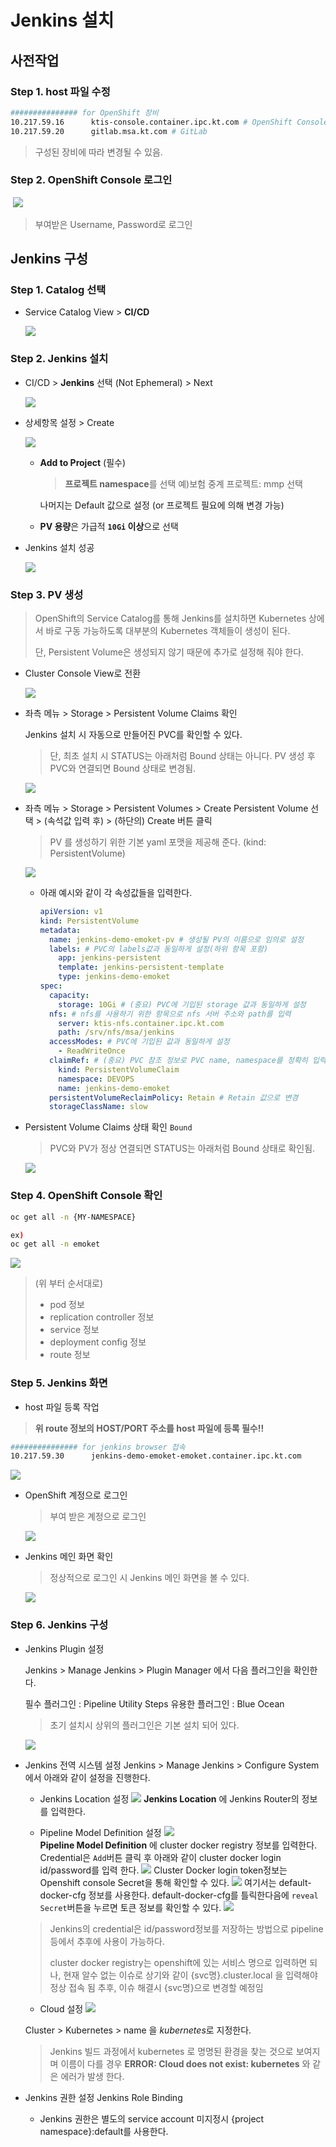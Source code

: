 # Jenkins 설치 

## 사전작업

### Step 1. host 파일 수정

```sh
############### for OpenShift 장비
10.217.59.16      ktis-console.container.ipc.kt.com # OpenShift Console
10.217.59.20      gitlab.msa.kt.com # GitLab
```

> 구성된 장비에 따라 변경될 수 있음.

### Step 2. OpenShift Console 로그인

​	![](./assets/openshift-console-login.PNG)

> 부여받은 Username, Password로 로그인

## Jenkins 구성

### Step 1. Catalog 선택

- Service Catalog View > **CI/CD**

  ![](./assets/cicd.png)

### Step 2. Jenkins 설치

- CI/CD > **Jenkins** 선택 (Not Ephemeral) > Next

  ![](./assets/jenkins-choose.PNG)

- 상세항목 설정 > Create

  ![](./assets/details-needed-to-choose.PNG)

  - **Add to Project** (필수)

    > **프로젝트 namespace**를 선택 예)보험 중계 프로젝트: mmp 선택

    나머지는 Default 값으로 설정 (or 프로젝트 필요에 의해 변경 가능)

  - **PV 용량**은 가급적 **`10Gi` 이상**으로 선택

- Jenkins 설치 성공

  ![](./assets/jenkins-created.PNG)

### Step 3. PV 생성

> OpenShift의 Service Catalog를 통해 Jenkins를 설치하면 Kubernetes 상에서 바로 구동 가능하도록  대부분의 Kubernetes 객체들이 생성이 된다.
>
> 단, Persistent Volume은 생성되지 않기 때문에 추가로 설정해 줘야 한다.

- Cluster Console View로 전환

  ![](./assets/cluster-console.PNG)

- 좌측 메뉴 > Storage > Persistent Volume Claims 확인

  Jenkins 설치 시 자동으로 만들어진 PVC를 확인할 수 있다.

  > 단, 최초 설치 시 STATUS는 아래처럼 Bound 상태는 아니다. PV 생성 후 PVC와 연결되면 Bound 상태로 변경됨.

  ![](./assets/pvc-check.PNG)

- 좌측 메뉴 > Storage > Persistent Volumes > Create Persistent Volume 선택 > (속석값 입력 후) > (하단의) Create 버튼 클릭

  > PV 를 생성하기 위한 기본 yaml 포맷을 제공해 준다. (kind: PersistentVolume)

  ![](./assets/initial-template.PNG)

  - 아래 예시와 같이 각 속성값들을 입력한다.

    ```yaml
    apiVersion: v1
    kind: PersistentVolume
    metadata:
      name: jenkins-demo-emoket-pv # 생성될 PV의 이름으로 임의로 설정
      labels: # PVC의 labels값과 동일하게 설정(하위 항목 포함)
        app: jenkins-persistent
        template: jenkins-persistent-template
        type: jenkins-demo-emoket
    spec:
      capacity:
        storage: 10Gi # (중요) PVC에 기입된 storage 값과 동일하게 설정
      nfs: # nfs를 사용하기 위한 항목으로 nfs 서버 주소와 path를 입력
        server: ktis-nfs.container.ipc.kt.com
        path: /srv/nfs/msa/jenkins
      accessModes: # PVC에 기입된 값과 동일하게 설정
        - ReadWriteOnce
      claimRef: # (중요) PVC 참조 정보로 PVC name, namespace를 정확히 입력
        kind: PersistentVolumeClaim
        namespace: DEVOPS
        name: jenkins-demo-emoket
      persistentVolumeReclaimPolicy: Retain # Retain 값으로 변경
      storageClassName: slow
    ```

- Persistent Volume Claims 상태 확인 `Bound` 

  > PVC와 PV가 정상 연결되면 STATUS는 아래처럼 Bound 상태로 확인됨.

  ![](./assets/pvc-check.PNG)

### Step 4. OpenShift Console 확인

```sh
oc get all -n {MY-NAMESPACE}

ex)
oc get all -n emoket
```

![](./assets/ocgetall.PNG)

> (위 부터 순서대로)
>
> - pod 정보
> - replication controller 정보
> - service 정보
> - deployment config 정보
> - route 정보

### Step 5. Jenkins 화면

- host 파일 등록 작업

>  **위 route 정보의 HOST/PORT 주소를 host 파일에 등록 필수!!**

```sh
############### for jenkins browser 접속
10.217.59.30      jenkins-demo-emoket-emoket.container.ipc.kt.com
```

![](./assets/jenkins-main.PNG)

- OpenShift 계정으로 로그인

  > 부여 받은 계정으로 로그인

  ![](./assets/jenkins-openshift-login.PNG)

- Jenkins 메인 화면 확인

  > 정상적으로 로그인 시 Jenkins 메인 화면을 볼 수 있다.

  ![](./assets/jenkins-login-success.PNG)

### Step 6. Jenkins 구성

- Jenkins Plugin 설정 

  Jenkins > Manage Jenkins > Plugin Manager 에서 다음 플러그인을 확인한다.

  필수 플러그인 : Pipeline Utility Steps
  유용한 플러그인 : Blue Ocean 
  
  > 초기 설치시 상위의 플러그인은 기본 설치 되어 있다.
  
  ![](./assets/jenkins-plugin.png)
  
- Jenkins 전역 시스템 설정 
Jenkins > Manage Jenkins > Configure System 에서 아래와 같이 설정을 진행한다.

  - Jenkins Location 설정
  ![](./assets/jenkins-jenkinsLocation.png)
  **Jenkins Location** 에 Jenkins Router의 정보를  입력한다.
  
  - Pipeline Model Definition 설정
  ![](./assets/jenkins-pipelineDef.png)  
  **Pipeline Model Definition** 에 cluster docker registry 정보를 입력한다.
  Credential은 `Add`버튼 클릭 후 아래와 같이 cluster docker login id/password를 입력 한다.
  ![](./assets/jenkins-addJenkinsCredential.png)
  Cluster Docker login token정보는 Openshift console Secret을 통해 확인할 수 있다.
   ![](./assets/jenkins-checkDockerToken1.png)
   여기서는 default-docker-cfg 정보를 사용한다.
   default-docker-cfg를 틀릭한다음에 `reveal Secret`버튼을 누르면 토큰 정보를 확인할 수 있다.
   ![](./assets/jenkins-checkDockerToken2.png)
   >Jenkins의 credential은 id/password정보를 저장하는 방법으로 pipeline등에서 추후에 사용이 가능하다.
   >
   > cluster docker registry는 openshift에 있는 서비스 명으로 입력하면 되나, 
   > 현재 알수 없는 이슈로 상기와 같이 {svc명}.cluster.local 을 입력해야 정상 접속 됨
   > 추후, 이슈 해결시 {svc명}으로 변경할 예정임

  - Cloud 설정 
   ![](./assets/jenkinsSettingClusterName.png)
  
  Cluster > Kubernetes > name 을 *kubernetes*로 지정한다.
  
  > Jenkins 빌드 과정에서 kubernetes 로 명명된 환경을 찾는 것으로 보여지며
  > 이름이 다를 경우 
  > **ERROR: Cloud does not exist: kubernetes** 와 같은 에러가 발생 한다.


- Jenkins 권한 설정
 Jenkins Role Binding 
  - Jenkins 권한은 별도의 service account 미지정시 {project namespace}:default를 사용한다.
